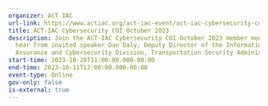 ```yaml
---
organizer: ACT IAC
url-link: https://www.actiac.org/act-iac-event/act-iac-cybersecurity-coi-october-2023
title: ACT-IAC Cybersecurity COI October 2023
description: Join the ACT-IAC Cybersecurity COI October 2023 member meeting to
  hear from invited speaker Dan Daly, Deputy Director of the Information
  Assurance and Cybersecurity Division, Transportation Security Administration.
start-time: 2023-10-20T11:00:00.000-00:00
end-time: 2023-10-11T12:00:00.000-00:00
event-type: Online
gov-only: false
is-external: true
---
```

